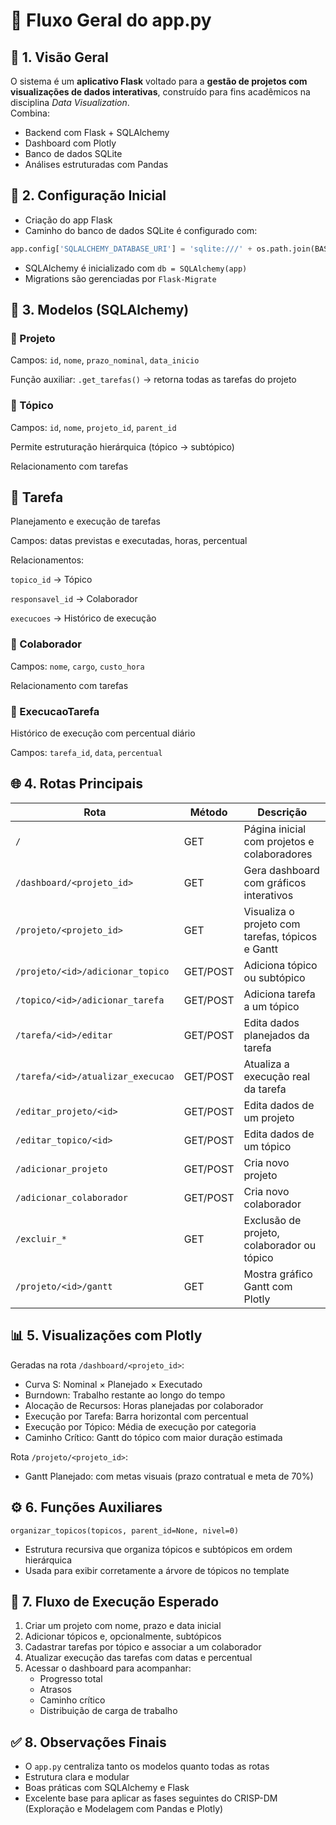 # 📘 Fluxo Geral do app.py

## 🔷 1. Visão Geral

O sistema é um **aplicativo Flask** voltado para a **gestão de projetos com visualizações de dados interativas**, construído para fins acadêmicos na disciplina *Data Visualization*.  
Combina:
- Backend com Flask + SQLAlchemy
- Dashboard com Plotly
- Banco de dados SQLite
- Análises estruturadas com Pandas

## 🔶 2. Configuração Inicial

- Criação do app Flask
- Caminho do banco de dados SQLite é configurado com:
```python
app.config['SQLALCHEMY_DATABASE_URI'] = 'sqlite:///' + os.path.join(BASE_DIR, 'database.db')
```

- SQLAlchemy é inicializado com ```db = SQLAlchemy(app)```
- Migrations são gerenciadas por ```Flask-Migrate```

## 🧱 3. Modelos (SQLAlchemy)

### 🔹 Projeto

Campos: ```id```, ```nome```, ```prazo_nominal```, ```data_inicio```

Função auxiliar: ```.get_tarefas()``` → retorna todas as tarefas do projeto

### 🔹 Tópico

Campos: ```id```, ```nome```, ```projeto_id```, ```parent_id```

Permite estruturação hierárquica (tópico → subtópico)

Relacionamento com tarefas

## 🔹 Tarefa

Planejamento e execução de tarefas

Campos: datas previstas e executadas, horas, percentual

Relacionamentos:

```topico_id``` → Tópico

```responsavel_id``` → Colaborador

```execucoes``` → Histórico de execução

### 🔹 Colaborador

Campos: ```nome```, ```cargo```, ```custo_hora```

Relacionamento com tarefas

### 🔹 ExecucaoTarefa

Histórico de execução com percentual diário

Campos: ```tarefa_id```, ```data```, ```percentual```

## 🌐 4. Rotas Principais

| Rota                              | Método   | Descrição                                        |
| --------------------------------- | -------- | ------------------------------------------------ |
| `/`                               | GET      | Página inicial com projetos e colaboradores      |
| `/dashboard/<projeto_id>`         | GET      | Gera dashboard com gráficos interativos          |
| `/projeto/<projeto_id>`           | GET      | Visualiza o projeto com tarefas, tópicos e Gantt |
| `/projeto/<id>/adicionar_topico`  | GET/POST | Adiciona tópico ou subtópico                     |
| `/topico/<id>/adicionar_tarefa`   | GET/POST | Adiciona tarefa a um tópico                      |
| `/tarefa/<id>/editar`             | GET/POST | Edita dados planejados da tarefa                 |
| `/tarefa/<id>/atualizar_execucao` | GET/POST | Atualiza a execução real da tarefa               |
| `/editar_projeto/<id>`            | GET/POST | Edita dados de um projeto                        |
| `/editar_topico/<id>`             | GET/POST | Edita dados de um tópico                         |
| `/adicionar_projeto`              | GET/POST | Cria novo projeto                                |
| `/adicionar_colaborador`          | GET/POST | Cria novo colaborador                            |
| `/excluir_*`                      | GET      | Exclusão de projeto, colaborador ou tópico       |
| `/projeto/<id>/gantt`             | GET      | Mostra gráfico Gantt com Plotly                  |

## 📊 5. Visualizações com Plotly

Geradas na rota ```/dashboard/<projeto_id>```:
- Curva S: Nominal × Planejado × Executado
- Burndown: Trabalho restante ao longo do tempo
- Alocação de Recursos: Horas planejadas por colaborador
- Execução por Tarefa: Barra horizontal com percentual
- Execução por Tópico: Média de execução por categoria
- Caminho Crítico: Gantt do tópico com maior duração estimada

Rota ```/projeto/<projeto_id>```:
- Gantt Planejado: com metas visuais (prazo contratual e meta de 70%)

## ⚙️ 6. Funções Auxiliares

```organizar_topicos(topicos, parent_id=None, nivel=0)```

- Estrutura recursiva que organiza tópicos e subtópicos em ordem hierárquica
- Usada para exibir corretamente a árvore de tópicos no template

## 🔁 7. Fluxo de Execução Esperado

1. Criar um projeto com nome, prazo e data inicial
2. Adicionar tópicos e, opcionalmente, subtópicos
3. Cadastrar tarefas por tópico e associar a um colaborador
4. Atualizar execução das tarefas com datas e percentual
5. Acessar o dashboard para acompanhar:
    - Progresso total
    - Atrasos
    - Caminho crítico
    - Distribuição de carga de trabalho

## ✅ 8. Observações Finais

- O ```app.py``` centraliza tanto os modelos quanto todas as rotas
- Estrutura clara e modular
- Boas práticas com SQLAlchemy e Flask
- Excelente base para aplicar as fases seguintes do CRISP-DM (Exploração e Modelagem com Pandas e Plotly)